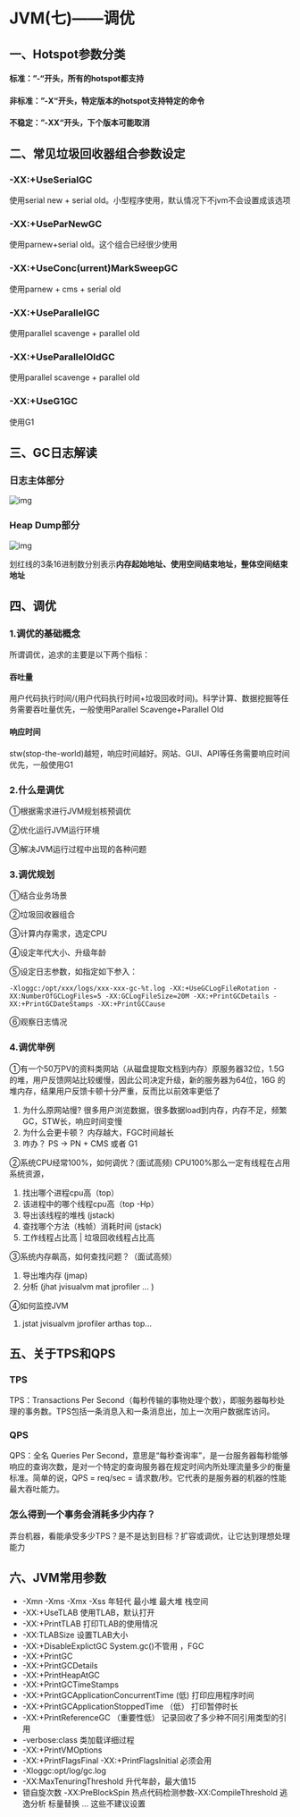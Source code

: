 # JVM(七)——调优

## 一、Hotspot参数分类

#### 标准：”-“开头，所有的hotspot都支持

#### 非标准：”-X“开头，特定版本的hotspot支持特定的命令

#### 不稳定：”-XX“开头，下个版本可能取消



## 二、常见垃圾回收器组合参数设定

### -XX:+UseSerialGC

使用serial new + serial old。小型程序使用，默认情况下不jvm不会设置成该选项

### -XX:+UseParNewGC

使用parnew+serial old。这个组合已经很少使用

### -XX:+UseConc(urrent)MarkSweepGC

使用parnew + cms + serial old

### -XX:+UseParallelGC

使用parallel scavenge + parallel old

### -XX:+UseParallelOldGC

使用parallel scavenge + parallel old

### -XX:+UseG1GC

使用G1



## 三、GC日志解读

### 日志主体部分

![img](http://kylescloud.top/site/pic/GCLog.png)

### Heap Dump部分

![img](http://kylescloud.top/site/pic/HeapDump.jpg)

划红线的3条16进制数分别表示**内存起始地址、使用空间结束地址，整体空间结束地址**



## 四、调优

### 1.调优的基础概念

所谓调优，追求的主要是以下两个指标：

#### 吞吐量

用户代码执行时间/(用户代码执行时间+垃圾回收时间)。科学计算、数据挖掘等任务需要吞吐量优先，一般使用Parallel Scavenge+Parallel Old

#### 响应时间

stw(stop-the-world)越短，响应时间越好。网站、GUI、API等任务需要响应时间优先，一般使用G1



### 2.什么是调优

①根据需求进行JVM规划核预调优

②优化运行JVM运行环境

③解决JVM运行过程中出现的各种问题



### 3.调优规划

①结合业务场景

②垃圾回收器组合

③计算内存需求，选定CPU

④设定年代大小、升级年龄

⑤设定日志参数，如指定如下参入：

```
-Xloggc:/opt/xxx/logs/xxx-xxx-gc-%t.log -XX:+UseGCLogFileRotation -XX:NumberOfGCLogFiles=5 -XX:GCLogFileSize=20M -XX:+PrintGCDetails -XX:+PrintGCDateStamps -XX:+PrintGCCause
```

⑥观察日志情况



### 4.调优举例

①有一个50万PV的资料类网站（从磁盘提取文档到内存）原服务器32位，1.5G 的堆，用户反馈网站比较缓慢，因此公司决定升级，新的服务器为64位，16G 的堆内存，结果用户反馈卡顿十分严重，反而比以前效率更低了

1. 为什么原网站慢? 很多用户浏览数据，很多数据load到内存，内存不足，频繁GC，STW长，响应时间变慢
2. 为什么会更卡顿？ 内存越大，FGC时间越长
3. 咋办？ PS -> PN + CMS 或者 G1

②系统CPU经常100%，如何调优？(面试高频) CPU100%那么一定有线程在占用系统资源，

1. 找出哪个进程cpu高（top）
2. 该进程中的哪个线程cpu高（top -Hp）
3. 导出该线程的堆栈 (jstack)
4. 查找哪个方法（栈帧）消耗时间 (jstack)
5. 工作线程占比高 | 垃圾回收线程占比高

③系统内存飙高，如何查找问题？（面试高频）

1. 导出堆内存 (jmap)
2. 分析 (jhat jvisualvm mat jprofiler ... )

④如何监控JVM

1. jstat jvisualvm jprofiler arthas top...



## 五、关于TPS和QPS

### TPS

TPS：Transactions Per Second（每秒传输的事物处理个数），即服务器每秒处理的事务数。TPS包括一条消息入和一条消息出，加上一次用户数据库访问。

### QPS

QPS：全名 Queries Per Second，意思是“每秒查询率”，是一台服务器每秒能够响应的查询次数，是对一个特定的查询服务器在规定时间内所处理流量多少的衡量标准。简单的说，QPS = req/sec = 请求数/秒。它代表的是服务器的机器的性能最大吞吐能力。

### 怎么得到一个事务会消耗多少内存？

弄台机器，看能承受多少TPS？是不是达到目标？扩容或调优，让它达到理想处理能力



## 六、JVM常用参数

- -Xmn -Xms -Xmx -Xss 年轻代 最小堆 最大堆 栈空间
- -XX:+UseTLAB 使用TLAB，默认打开
- -XX:+PrintTLAB 打印TLAB的使用情况
- -XX:TLABSize 设置TLAB大小
- -XX:+DisableExplictGC System.gc()不管用 ，FGC
- -XX:+PrintGC
- -XX:+PrintGCDetails
- -XX:+PrintHeapAtGC
- -XX:+PrintGCTimeStamps
- -XX:+PrintGCApplicationConcurrentTime (低) 打印应用程序时间
- -XX:+PrintGCApplicationStoppedTime （低） 打印暂停时长
- -XX:+PrintReferenceGC （重要性低） 记录回收了多少种不同引用类型的引用
- -verbose:class 类加载详细过程
- -XX:+PrintVMOptions
- -XX:+PrintFlagsFinal -XX:+PrintFlagsInitial 必须会用
- -Xloggc:opt/log/gc.log
- -XX:MaxTenuringThreshold 升代年龄，最大值15
- 锁自旋次数 -XX:PreBlockSpin 热点代码检测参数-XX:CompileThreshold 逃逸分析 标量替换 ... 这些不建议设置